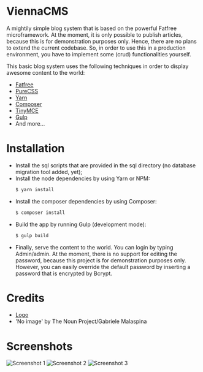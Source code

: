 # ViennaCMS
A mightily simple blog system that is based on the powerful Fatfree microframework. At the moment, it is only possible to publish articles, because this is for demonstration purposes only. Hence, there are no plans to extend the current codebase. So, in order to use this in a production environment, you have to implement some (crud) functionalities yourself.

This basic blog system uses the following techniques in order to display awesome content to the world:
  * [Fatfree](https://fatfreeframework.com)
  * [PureCSS](https://purecss.io)
  * [Yarn](https://yarnpkg.com/en/)
  * [Composer](https://getcomposer.org)
  * [TinyMCE](https://www.tinymce.com)
  * [Gulp](https://gulpjs.com)
  * And more...
  
# Installation
  - Install the sql scripts that are provided in the sql directory (no database migration tool added, yet);
  - Install the node dependencies by using Yarn or NPM:
    ```sh
    $ yarn install
    ```
  - Install the composer dependencies by using Composer:
    ```sh
    $ composer install
    ```
  - Build the app by running Gulp (development mode):
    ```sh
    $ gulp build
    ```
  - Finally, serve the content to the world. You can login by typing Admin/admin. At the moment, there is no support for editing the password, because this project is for demonstration purposes only. However, you can easily override the default password by inserting a password that is encrypted by Bcrypt.

# Credits
  * [Logo](https://www.flaticon.com/authors/smashicons)
  * 'No image' by The Noun Project/Gabriele Malaspina
  
# Screenshots
![Screenshot 1](https://i.imgur.com/6ogcEHT.png)
![Screenshot 2](https://i.imgur.com/t7FmqCO.png)
![Screenshot 3](https://i.imgur.com/TxpV9TT.png)
